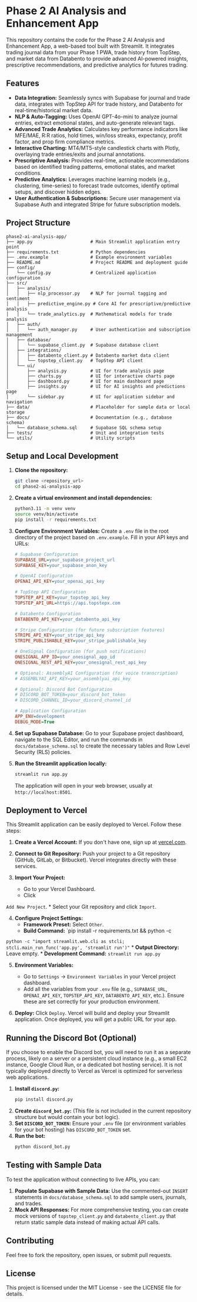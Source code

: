 # Phase 2 AI Analysis and Enhancement App

This repository contains the code for the Phase 2 AI Analysis and Enhancement App, a web-based tool built with Streamlit. It integrates trading journal data from your Phase 1 PWA, trade history from TopStep, and market data from Databento to provide advanced AI-powered insights, prescriptive recommendations, and predictive analytics for futures trading.

## Features

*   **Data Integration:** Seamlessly syncs with Supabase for journal and trade data, integrates with TopStep API for trade history, and Databento for real-time/historical market data.
*   **NLP & Auto-Tagging:** Uses OpenAI GPT-4o-mini to analyze journal entries, extract emotional states, and auto-generate relevant tags.
*   **Advanced Trade Analytics:** Calculates key performance indicators like MFE/MAE, R:R ratios, hold times, win/loss streaks, expectancy, profit factor, and prop firm compliance metrics.
*   **Interactive Charting:** MT4/MT5-style candlestick charts with Plotly, overlaying trade entries/exits and journal annotations.
*   **Prescriptive Analysis:** Provides real-time, actionable recommendations based on identified trading patterns, emotional states, and market conditions.
*   **Predictive Analytics:** Leverages machine learning models (e.g., clustering, time-series) to forecast trade outcomes, identify optimal setups, and discover hidden edges.
*   **User Authentication & Subscriptions:** Secure user management via Supabase Auth and integrated Stripe for future subscription models.

## Project Structure

```
phase2-ai-analysis-app/
├── app.py                      # Main Streamlit application entry point
├── requirements.txt            # Python dependencies
├── .env.example                # Example environment variables
├── README.md                   # Project README and deployment guide
├── config/
│   └── config.py               # Centralized application configuration
├── src/
│   ├── analysis/
│   │   ├── nlp_processor.py    # NLP for journal tagging and sentiment
│   │   ├── predictive_engine.py # Core AI for prescriptive/predictive analysis
│   │   └── trade_analytics.py  # Mathematical models for trade analysis
│   ├── auth/
│   │   └── auth_manager.py     # User authentication and subscription management
│   ├── database/
│   │   └── supabase_client.py  # Supabase database client
│   ├── integrations/
│   │   ├── databento_client.py # Databento market data client
│   │   └── topstep_client.py   # TopStep API client
│   └── ui/
│       ├── analysis.py         # UI for trade analysis page
│       ├── charts.py           # UI for interactive charts page
│       ├── dashboard.py        # UI for main dashboard page
│       ├── insights.py         # UI for AI insights and predictions page
│       └── sidebar.py          # UI for application sidebar and navigation
├── data/                       # Placeholder for sample data or local storage
├── docs/                       # Documentation (e.g., database schema)
│   └── database_schema.sql     # Supabase SQL schema setup
├── tests/                      # Unit and integration tests
└── utils/                      # Utility scripts
```

## Setup and Local Development

1.  **Clone the repository:**
    ```bash
    git clone <repository_url>
    cd phase2-ai-analysis-app
    ```

2.  **Create a virtual environment and install dependencies:**
    ```bash
    python3.11 -m venv venv
    source venv/bin/activate
    pip install -r requirements.txt
    ```

3.  **Configure Environment Variables:**
    Create a `.env` file in the root directory of the project based on `.env.example`. Fill in your API keys and URLs:
    ```ini
    # Supabase Configuration
    SUPABASE_URL=your_supabase_project_url
    SUPABASE_KEY=your_supabase_anon_key

    # OpenAI Configuration
    OPENAI_API_KEY=your_openai_api_key

    # TopStep API Configuration
    TOPSTEP_API_KEY=your_topstep_api_key
    TOPSTEP_API_URL=https://api.topstepx.com

    # Databento Configuration
    DATABENTO_API_KEY=your_databento_api_key

    # Stripe Configuration (for future subscription features)
    STRIPE_API_KEY=your_stripe_api_key
    STRIPE_PUBLISHABLE_KEY=your_stripe_publishable_key

    # OneSignal Configuration (for push notifications)
    ONESIGNAL_APP_ID=your_onesignal_app_id
    ONESIGNAL_REST_API_KEY=your_onesignal_rest_api_key

    # Optional: AssemblyAI Configuration (for voice transcription)
    # ASSEMBLYAI_API_KEY=your_assemblyai_api_key

    # Optional: Discord Bot Configuration
    # DISCORD_BOT_TOKEN=your_discord_bot_token
    # DISCORD_CHANNEL_ID=your_discord_channel_id

    # Application Configuration
    APP_ENV=development
    DEBUG_MODE=True
    ```

4.  **Set up Supabase Database:**
    Go to your Supabase project dashboard, navigate to the SQL Editor, and run the commands in `docs/database_schema.sql` to create the necessary tables and Row Level Security (RLS) policies.

5.  **Run the Streamlit application locally:**
    ```bash
    streamlit run app.py
    ```
    The application will open in your web browser, usually at `http://localhost:8501`.

## Deployment to Vercel

This Streamlit application can be easily deployed to Vercel. Follow these steps:

1.  **Create a Vercel Account:** If you don't have one, sign up at [vercel.com](https://vercel.com/).

2.  **Connect to Git Repository:** Push your project to a Git repository (GitHub, GitLab, or Bitbucket). Vercel integrates directly with these services.

3.  **Import Your Project:**
    *   Go to your Vercel Dashboard.
    *   Click 

`Add New Project`.
    *   Select your Git repository and click `Import`.

4.  **Configure Project Settings:**
    *   **Framework Preset:** Select `Other`.
    *   **Build Command:** `pip install -r requirements.txt && python -c 


```python -c "import streamlit.web.cli as stcli; stcli.main_run_func('app.py', 'streamlit run')"```
    *   **Output Directory:** Leave empty.
    *   **Development Command:** `streamlit run app.py`

5.  **Environment Variables:**
    *   Go to `Settings` -> `Environment Variables` in your Vercel project dashboard.
    *   Add all the variables from your `.env` file (e.g., `SUPABASE_URL`, `OPENAI_API_KEY`, `TOPSTEP_API_KEY`, `DATABENTO_API_KEY`, etc.). Ensure these are set correctly for your production environment.

6.  **Deploy:** Click `Deploy`. Vercel will build and deploy your Streamlit application. Once deployed, you will get a public URL for your app.

## Running the Discord Bot (Optional)

If you choose to enable the Discord bot, you will need to run it as a separate process, likely on a server or a persistent cloud instance (e.g., a small EC2 instance, Google Cloud Run, or a dedicated bot hosting service). It is not typically deployed directly to Vercel as Vercel is optimized for serverless web applications.

1.  **Install `discord.py`:**
    ```bash
    pip install discord.py
    ```
2.  **Create `discord_bot.py`:**
    (This file is not included in the current repository structure but would contain your bot logic).
3.  **Set `DISCORD_BOT_TOKEN`:** Ensure your `.env` file (or environment variables for your bot hosting) has `DISCORD_BOT_TOKEN` set.
4.  **Run the bot:**
    ```bash
    python discord_bot.py
    ```

## Testing with Sample Data

To test the application without connecting to live APIs, you can:

1.  **Populate Supabase with Sample Data:** Use the commented-out `INSERT` statements in `docs/database_schema.sql` to add sample users, journals, and trades.
2.  **Mock API Responses:** For more comprehensive testing, you can create mock versions of `topstep_client.py` and `databento_client.py` that return static sample data instead of making actual API calls.

## Contributing

Feel free to fork the repository, open issues, or submit pull requests.

## License

This project is licensed under the MIT License - see the LICENSE file for details.

